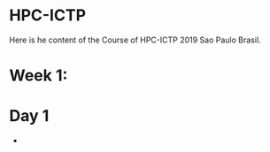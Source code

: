 # HPC-ICTP
Here is he content of the Course of HPC-ICTP 2019 Sao Paulo Brasil.

# Week 1:
# Day 1
*
